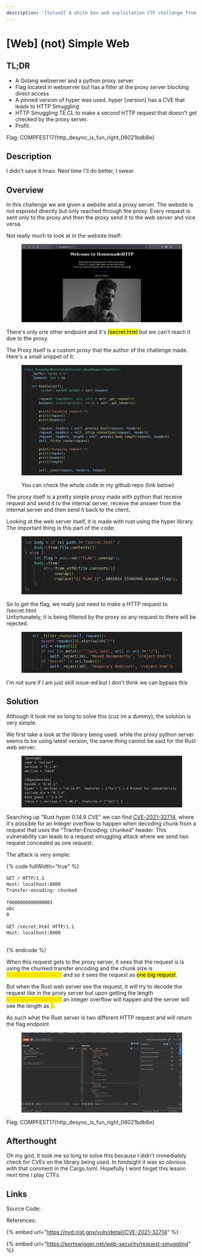 ```yaml
---
description: '[Solved] A white box web exploitation CTF challenge from Compfest 17'
---
```


# \[Web] (not) Simple Web

## TL;DR

* A Golang webserver  and a python proxy server
* Flag located in webserver but has a filter at the proxy server blocking direct access&#x20;
* A pinned version of hyper was used. hyper \[version] has a CVE that leads to HTTP Smuggling
* &#x20;HTTP Smuggling TE.CL to make a second HTTP request that doesn't get checked by the proxy server.
* Profit.

Flag: COMPFEST17{http\_desync\_is\_fun\_right\_06021bdb8e}

## Description

I didn't save it lmao. Next time I'll do better, I swear

## Overview

In this challenge we are given a website and a proxy server. The website is not exposed directly but only reached through the proxy. Every request is sent only to the proxy and then the proxy send it to the web server and vice versa.&#x20;

Not really much to look at in the website itself:

<figure><img src="../../.gitbook/assets/image (4).png" alt=""><figcaption></figcaption></figure>

There's only one other endpoint and it's <mark style="color:$success;">/secret.html</mark> but we can't reach it due to the proxy.

The Proxy itself is a custom proxy that the author of the challenge made.  Here's a small snippet of it:

<figure><img src="../../.gitbook/assets/image (6).png" alt=""><figcaption><p>You can check the whole code in my github repo (link below)</p></figcaption></figure>

The proxy itself is a pretty simple proxy made with python that receive request and send it to the internal server, receive the answer from the internal server and then send it back to the client.

Looking at the web server itself, it is made with rust using the hyper library. The important thing is this part of the code:

<figure><img src="../../.gitbook/assets/image (7).png" alt=""><figcaption></figcaption></figure>

So to get the flag, we really just need to make a HTTP request to /secret.html\
Unfortunately, it is being filtered by the proxy so any request to there will be rejected.

<figure><img src="../../.gitbook/assets/image (5).png" alt=""><figcaption></figcaption></figure>

I'm not sure if I am just skill issue-ed but I don't think we can bypass this

## Solution

Although It took me so long to solve this (cuz im a dummy), the solution is very simple.&#x20;

We first take a look at the library being used. while the proxy python server seems to be using latest version, the same thing cannot be said for the Rust web server:

<figure><img src="../../.gitbook/assets/image (8).png" alt=""><figcaption></figcaption></figure>

Searching up "Rust hyper 0.14.9 CVE" we can find [CVE-2021-32714](https://www.cvedetails.com/cve/CVE-2021-32714/), where it's possible for an Integer overflow to happen when decoding chunk from a request that uses the "Tranfer-Encoding: chunked" header. This vulnerability can leads to a request smuggling attack where we send two request concealed as one request.&#x20;

The attack is very simple:

{% code fullWidth="true" %}
```
GET / HTTP/1.1
Host: localhost:8000
Transfer-encoding: chunked

f0000000000000003
abc
0                             

GET /secret.html HTTP/1.1
Host: localhost:8000


```
{% endcode %}

When this request gets to the proxy server, it sees that the request  is is using the chunked transfer encoding and the chunk size is <mark style="color:orange;">f0000000000000003</mark> and so it sees the request as <mark style="color:$warning;">one big request</mark>.

But when the Rust web server see the request, it will try to decode the request like in the proxy server but upon getting the length <mark style="color:orange;">f0000000000000003</mark>  an integer overflow will happen and the server will see the length as <mark style="color:orange;">3</mark>.&#x20;

As such what the Rust server is two different HTTP request and will return the flag endpoint

<figure><img src="../../.gitbook/assets/Peek 2025-09-08 17-28.gif" alt=""><figcaption></figcaption></figure>

Flag: COMPFEST17{http\_desync\_is\_fun\_right\_06021bdb8e}

## Afterthought

Oh my god, It took me so long to solve this because I didn't immediately check for CVEs on the library being used. In hindsight it was so obvious with that comment in the Cargo.toml. Hopefully I wont forget this lesson next time I play CTFs

## Links

Source Code:



References:

{% embed url="https://nvd.nist.gov/vuln/detail/CVE-2021-32714" %}

{% embed url="https://portswigger.net/web-security/request-smuggling" %}

